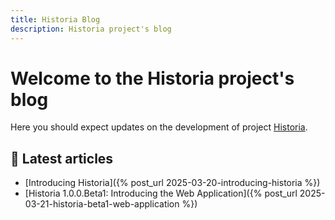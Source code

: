 ```yaml
---
title: Historia Blog
description: Historia project's blog
---
```


# Welcome to the Historia project's blog

Here you should expect updates on the development of project [Historia](https://github.com/asoldano/historia).

## 📌 Latest articles
- [Introducing Historia]({% post_url 2025-03-20-introducing-historia %})
- [Historia 1.0.0.Beta1: Introducing the Web Application]({% post_url 2025-03-21-historia-beta1-web-application %})
